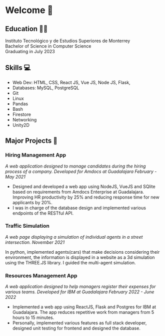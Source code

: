 # Welcome 👋

## Education 👨‍🏫

Instituto Tecnológico y de Estudios Superiores de Monterrey        
Bachelor of Science in Computer Science  
Graduating in July 2023


## Skills 💻

- Web Dev: HTML, CSS, React JS, Vue JS, Node JS, Flask,
- Databases: MySQL, PostgreSQL
- Git
- Linux
- Pandas
- Bash
- Firestore
- Networking
- Unity2D

## Major Projects 🔧

### Hiring Management App
*A web application designed to manage candidates during the hiring process of a company. Developed for Amdocs at Guadalajara*
*February - May 2021*
- Designed and developed a web app using NodeJS, VueJS and SQlite based on requirements from Amdocs Enterprise at Guadalajara. Improving HR productivity by 25% and reducing response time for new applicants by 20%. 
- I was in charge of the database design and implemented various endpoints of the RESTful API.

### Traffic Simulation
*A web page displaying a simulation of individual agents in a street intersection.*
*November 2021*

In python, implemented agents(cars) that make decisions considering their environment, the information is displayed in a website as a 3d simulation using the THREE.JS library. I guided the multi-agent simulation. 

### Resources Management App
*A web application designed to help managers register their expenses for various teams. Developed for IBM at Guadalajara*
*February 2022 - June 2022*
- Implemented a web app using ReactJS, Flask and Postgres for IBM at Guadalajara. The app reduces repetitive work from managers from 5 hours to 15 minutes.
- Personally, implemented various features as full stack developer, designed unit testing for frontend and designed the database.

